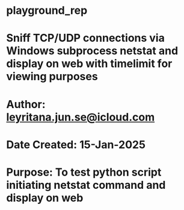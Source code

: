 # playground_rep
# Sniff TCP/UDP connections via Windows subprocess netstat and display on web with timelimit for viewing purposes
# Author: leyritana.jun.se@icloud.com
# Date Created: 15-Jan-2025
# Purpose: To test python script initiating netstat command and display on web

